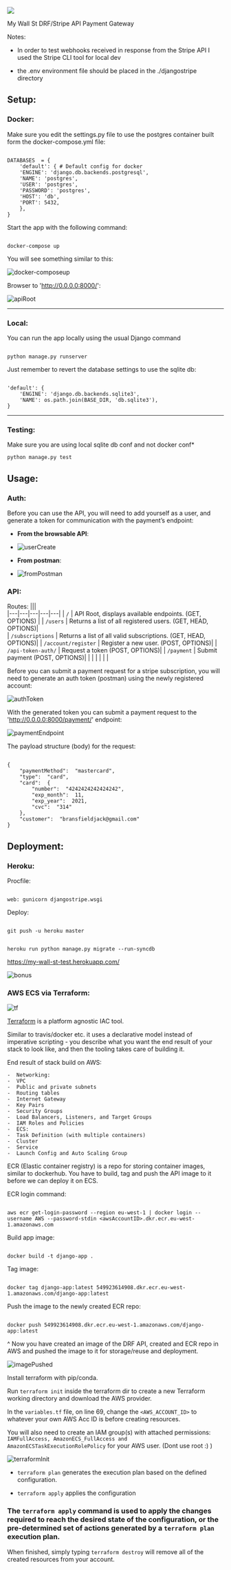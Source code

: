 ![](https://my-wall-st-test.s3-eu-west-1.amazonaws.com/Screen+Shot+2020-12-02+at+1.50.51+pm.png)

My Wall St DRF/Stripe API Payment Gateway

Notes:

- In order to test webhooks received in response from the Stripe API I used the Stripe CLI tool for local dev

- the .env environment file should be placed in the ./djangostripe directory

## Setup:

### Docker:

Make sure you edit the settings.py file to use the postgres container built form the docker-compose.yml file:

````

DATABASES  = {
	'default': { # Default config for docker
	'ENGINE': 'django.db.backends.postgresql',
	'NAME': 'postgres',
	'USER': 'postgres',
	'PASSWORD': 'postgres',
	'HOST': 'db',
	'PORT': 5432,
	},
}

````

Start the app with the following command:

````

docker-compose up

````

You will see something similar to this:

![docker-composeup](https://my-wall-st-test.s3-eu-west-1.amazonaws.com/dockercomposeup.png)

Browser to 'http://0.0.0.0:8000/':

![apiRoot](https://my-wall-st-test.s3-eu-west-1.amazonaws.com/apiRoot.png)

<hr>

### Local:

You can run the app locally using the usual Django command

````

python manage.py runserver

````

Just remember to revert the database settings to use the sqlite db:

````

'default': {
	'ENGINE': 'django.db.backends.sqlite3',
	'NAME': os.path.join(BASE_DIR, 'db.sqlite3'),
}

````

<hr>

### Testing:
Make sure you are using local sqlite db conf and not docker conf*
````
python manage.py test
````

## Usage:

### Auth:

Before you can use the API, you will need to add yourself as a user, and generate a token for communication with the payment’s endpoint:

- **From the browsable API**:

- ![userCreate](https://my-wall-st-test.s3-eu-west-1.amazonaws.com/userCreate.png)

- **From postman**:

- ![fromPostman](https://my-wall-st-test.s3-eu-west-1.amazonaws.com/fromPostman.png)

### API:

Routes:
|||  
|---|---|---|---|---|
| `/` | API Root, displays available endpoints. (GET, OPTIONS) | 
| `/users` | Returns a list of all registered users. (GET, HEAD, OPTIONS)|  
| `/subscriptions` | Returns a list of all valid subscriptions. (GET, HEAD, OPTIONS)| 
| `/account/register` | Register a new user. (POST, OPTIONS)| 
| `/api-token-auth/` | Request a token (POST, OPTIONS)| 
| `/payment` | Submit payment (POST, OPTIONS)| 
|   |   |   |   |   |

Before you can submit a payment request for a stripe subscription, you will need to generate an auth token  (postman) using the newly registered account:

![authToken](https://my-wall-st-test.s3-eu-west-1.amazonaws.com/authToken.png)

With the generated token you can submit a payment request to the 'http://0.0.0.0:8000/payment/' endpoint:

![paymentEndpoint](https://my-wall-st-test.s3-eu-west-1.amazonaws.com/paymentEndpoint.png)

The payload structure (body) for the request:

````

{
	"paymentMethod":  "mastercard",
	"type":  "card",
	"card":  {
		"number":  "4242424242424242",
		"exp_month":  11,
		"exp_year":  2021,
		"cvc":  "314"
	},
	"customer":  "bransfieldjack@gmail.com"
}

````

## Deployment:

### Heroku:

Procfile:

````

web: gunicorn djangostripe.wsgi

````

Deploy:

````

git push -u heroku master

````

````

heroku run python manage.py migrate --run-syncdb

````

https://my-wall-st-test.herokuapp.com/

![bonus](https://media.giphy.com/media/KfSgzIWDrFe57CHw6z/giphy.gif)

### AWS ECS via Terraform:

![tf](https://my-wall-st-test.s3-eu-west-1.amazonaws.com/Screen+Shot+2020-12-02+at+3.07.35+pm.png)

[Terraform](https://www.terraform.io/) is a platform agnostic IAC tool.

Similar to travis/docker etc. it uses a declarative model instead of imperative scripting - you describe what you want the end result of your stack to look like, and then the tooling takes care of building it.

End result of stack build on AWS:

````
-  Networking:
-  VPC
-  Public and private subnets
-  Routing tables
-  Internet Gateway
-  Key Pairs
-  Security Groups
-  Load Balancers, Listeners, and Target Groups
-  IAM Roles and Policies
-  ECS:
-  Task Definition (with multiple containers)
-  Cluster
-  Service
-  Launch Config and Auto Scaling Group
````

ECR (Elastic container registry) is a repo for storing container images, similar to dockerhub. You have to build, tag and push the API image to it before we can deploy it on ECS.

ECR login command:

````

aws ecr get-login-password --region eu-west-1 | docker login --username AWS --password-stdin <awsAccountID>.dkr.ecr.eu-west-1.amazonaws.com

````

Build app image:

````

docker build -t django-app .

````

Tag image:

````

docker tag django-app:latest 549923614908.dkr.ecr.eu-west-1.amazonaws.com/django-app:latest

````

Push the image to the newly created ECR repo:

````

docker push 549923614908.dkr.ecr.eu-west-1.amazonaws.com/django-app:latest

````

^ Now you have created an image of the DRF API, created and ECR repo in AWS and pushed the image to it for storage/reuse and deployment.

![imagePushed](https://my-wall-st-test.s3-eu-west-1.amazonaws.com/imagePushed.png)

Install terraform with pip/conda.

Run `terraform init` inside the terraform dir to create a new Terraform working directory and download the AWS provider.

In the `variables.tf` file, on line 69, change the `<AWS_ACCOUNT_ID>` to whatever your own AWS Acc ID is before creating resources.

You will also need to create an IAM group(s) with attached permissions: `IAMFullAccess, AmazonECS_FullAccess and AmazonECSTaskExecutionRolePolicy` for your AWS user. (Dont use root :) )

![terraformInit](https://my-wall-st-test.s3-eu-west-1.amazonaws.com/terraformInit.png)

- `terraform plan` generates the execution plan based on the defined configuration.

- `terraform apply` applies the configuration

### The `terraform apply` command is used to apply the changes required to reach the desired state of the configuration, or the pre-determined set of actions generated by a `terraform plan` execution plan.

When finished, simply typing `terraform destroy` will remove all of the created resources from your account.

